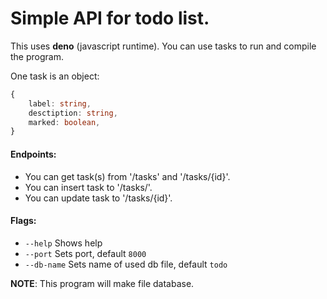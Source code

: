 # Simple API for todo list. 
This uses **deno** (javascript runtime). You can use tasks to run and compile the program.
      
One task is an object:
```typescript
{
    label: string,
    desctiption: string,
    marked: boolean,
}
```

#### Endpoints:
- You can get task(s) from '/tasks' and '/tasks/{id}'.
- You can insert task to '/tasks/'. 
- You can update task to '/tasks/{id}'.

#### Flags:
- `--help` Shows help
- `--port` Sets port, default `8000`
- `--db-name` Sets name of used db file, default `todo`

**NOTE**: This program will make file database.